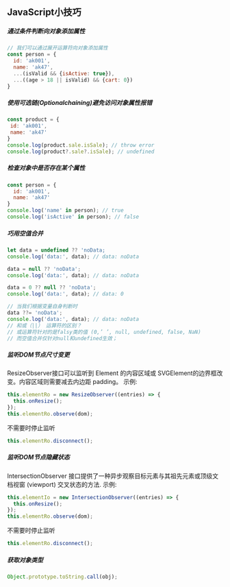 

## JavaScript小技巧

##### 通过条件判断向对象添加属性
```javascript
// 我们可以通过展开运算符向对象添加属性
const person = {
  id: 'ak001',
  name: 'ak47',
  ...(isValid && {isActive: true}),
  ...((age > 18 || isValid) && {cart: 0})
}
```

##### 使用可选链(Optionalchaining)避免访问对象属性报错
```javascript
const product = {
 id: 'ak001',
 name: 'ak47'
}
console.log(product.sale.isSale); // throw error
console.log(product?.sale?.isSale); // undefined
```

##### 检查对象中是否存在某个属性
```javascript
const person = {
  id: 'ak001',
  name: 'ak47'
}
console.log('name' in person); // true
console.log('isActive' in person); // false
```

##### 巧用空值合并
```javascript
let data = undefined ?? 'noData;
console.log('data:', data); // data: noData

data = null ?? 'noData';
console.log('data:', data); // data: noData

data = 0 ?? null ?? 'noData';
console.log('data:', data); // data: 0

// 当我们根据变量自身判断时
data ??= 'noData';
console.log('data:', data); // data: noData
// 和或（||） 运算符的区别？
// 或运算符针对的是falsy类的值 (0,’ ’, null, undefined, false, NaN)
// 而空值合并仅针对null和undefined生效；
```

##### 监听DOM节点尺寸变更
ResizeObserver接口可以监听到 Element 的内容区域或 SVGElement的边界框改变。内容区域则需要减去内边距 padding。
示例:
```javascript
this.elementRo = new ResizeObserver((entries) => {
  this.onResize();
});
this.elementRo.observe(dom);
```
不需要时停止监听
```javascript
this.elementRo.disconnect();
```

##### 监听DOM节点隐藏状态
IntersectionObserver 接口提供了一种异步观察目标元素与其祖先元素或顶级文档视窗 (viewport) 交叉状态的方法.
示例:
```javascript
this.elementIo = new IntersectionObserver((entries) => {
  this.onResize();
});
this.elementRo.observe(dom);
```
不需要时停止监听
```javascript
this.elementRo.disconnect();
```

##### 获取对象类型
```javascript
Object.prototype.toString.call(obj);
```